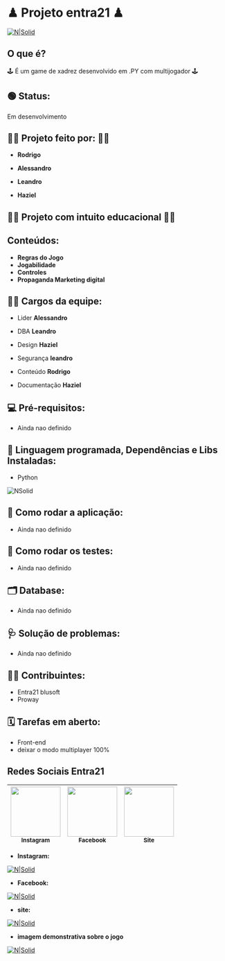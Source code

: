 # ♟ Projeto entra21 ♟
[![N|Solid](https://img.shields.io/npm/l/react)](https://github.com/neilom18/g5-chess/blob/main/LICENSE)
## O que é? 
🕹 É um game de xadrez desenvolvido em .PY com multijogador 🕹

## 🟢 Status:
Em desenvolvimento

## 👨‍💼 Projeto feito por: 👨‍💼 
- **Rodrigo**
  
-  **Alessandro**
  
-  **Leandro**
  
-  **Haziel**
 
## 👨‍🏫 Projeto com intuito educacional 👨‍🎓

## Conteúdos:
- **Regras do Jogo**
- **Jogabilidade**
- **Controles**
- **Propaganda Marketing digital**


## 👨‍💻 Cargos da equipe:
- Lider **Alessandro**

- DBA **Leandro**

- Design **Haziel**

- Segurança **leandro**

- Conteúdo **Rodrigo**

- Documentação **Haziel**

## 💻 Pré-requisitos:
- Ainda nao definido

## 🔧 Linguagem programada, Dependências e Libs Instaladas: 
- Python 

![NSolid](https://imgur.com/U9mLVjS.png)

## 🚦 Como rodar a aplicação:
- Ainda nao definido

## 🚥 Como rodar os testes:
- Ainda nao definido

## 🗂 Database:
- Ainda nao definido

## 🩺 Solução de problemas:
- Ainda nao definido

## 👨‍💻 Contribuintes:
- Entra21 blusoft
- Proway

## 🗓 Tarefas em aberto:
- Front-end
- deixar o modo multiplayer 100%


## Redes Sociais Entra21

[<img src="https://imgur.com/x05Sa7O.png" width=115 > <br> <sub> Instagram </sub>](https://www.instagram.com/entra21.blusoft/) | [<img src="https://imgur.com/b3Q0EjI.png" width=115 > <br> <sub> Facebook </sub>](https://www.facebook.com/entra21.blusoft) | [<img src="https://imgur.com/70aSGri.png" width=115 > <br> <sub> Site </sub>](https://www.entra21.com.br/) |
| :---: | :---: | :---: |

- **Instagram:**

[![N|Solid](https://imgur.com/x05Sa7O.png)](https://www.instagram.com/entra21.blusoft/)

- **Facebook:**

[![N|Solid](https://imgur.com/b3Q0EjI.png)](https://www.facebook.com/entra21.blusoft) 

- **site:**

[![N|Solid](https://imgur.com/70aSGri.png)](https://www.entra21.com.br/)  

- **imagem demonstrativa sobre o jogo**

[![N|Solid](https://imgur.com/DEqLHqH.gif)](https://github.com/neilom18/g5-chess/blob/main/README.md)


